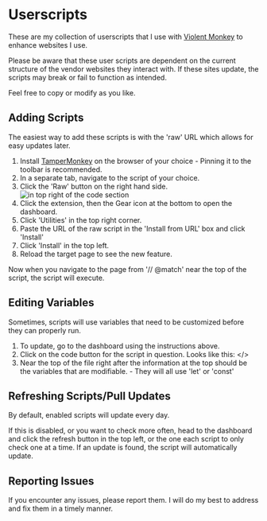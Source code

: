 # Userscripts

These are my collection of userscripts that I use with [Violent Monkey](https://violentmonkey.github.io/) to enhance websites I use. 

Please be aware that these user scripts are dependent on the current structure of the vendor websites they interact with. If these sites update, the scripts may break or fail to function as intended.

Feel free to copy or modify as you like.

## Adding Scripts

The easiest way to add these scripts is with the 'raw' URL which allows for easy updates later.

1.  Install [TamperMonkey](https://www.tampermonkey.net/) on the browser of your choice - Pinning it to the toolbar is recommended.
2.  In a separate tab, navigate to the script of your choice.
3.  Click the 'Raw' button on the right hand side.
  ![in top right of the code section](https://cdn.glitch.global/4c74f8d5-b1a6-4a37-91dc-9b40f9d9d76e/firefox_TY0MXfG7ia.png?raw=true)
4.  Click the extension, then the Gear icon at the bottom to open the dashboard.
5.  Click 'Utilities' in the top right corner.
7.  Paste the URL of the raw script in the 'Install from URL' box and click 'Install'
8.  Click 'Install' in the top left.
9.  Reload the target page to see the new feature.

Now when you navigate to the page from '// @match' near the top of the script, the script will execute.

## Editing Variables

Sometimes, scripts will use variables that need to be customized before they can properly run. 

1. To update, go to the dashboard using the instructions above.
2. Click on the code button for the script in question. Looks like this: </>
3. Near the top of the file right after the information at the top should be the variables that are modifiable. - They will all use 'let' or 'const'

## Refreshing Scripts/Pull Updates
By default, enabled scripts will update every day.

If this is disabled, or you want to check more often, head to the dashboard and click the refresh button in the top left, or the one each script to only check one at a time.
If an update is found, the script will automatically update.

## Reporting Issues

If you encounter any issues, please report them. I will do my best to address and fix them in a timely manner.
